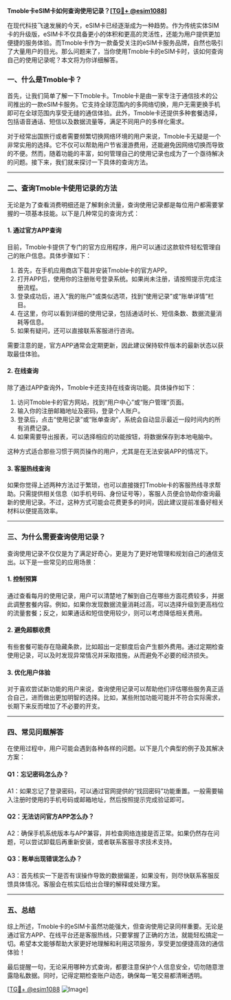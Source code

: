 **Tmoble卡eSIM卡如何查询使用记录？[[TG💪+ @esim1088](https://t.me/s/esim1088)]**

在现代科技飞速发展的今天，eSIM卡已经逐渐成为一种趋势。作为传统实体SIM卡的升级版，eSIM卡不仅具备更小的体积和更高的灵活性，还能为用户提供更加便捷的服务体验。而Tmoble卡作为一款备受关注的eSIM卡服务品牌，自然也吸引了大量用户的目光。那么问题来了，当你使用Tmoble卡的eSIM卡时，该如何查询自己的使用记录呢？本文将为你详细解答。

### **一、什么是Tmoble卡？**
首先，让我们简单了解一下Tmoble卡。Tmoble卡是由一家专注于通信技术的公司推出的一款eSIM卡服务。它支持全球范围内的多网络切换，用户无需更换手机即可在全球范围内享受无缝的通信体验。此外，Tmoble卡还提供多种套餐选择，包括语音通话、短信以及数据流量等，满足不同用户的多样化需求。

对于经常出国旅行或者需要频繁切换网络环境的用户来说，Tmoble卡无疑是一个非常实用的选择。它不仅可以帮助用户节省漫游费用，还能避免因网络切换而导致的不便。然而，随着功能的丰富，如何管理自己的使用记录也成为了一个亟待解决的问题。接下来，我们就来探讨一下具体的查询方法。

---

### **二、查询Tmoble卡使用记录的方法**
无论是为了查看消费明细还是了解剩余流量，查询使用记录都是每位用户都需要掌握的一项基本技能。以下是几种常见的查询方式：

#### **1. 通过官方APP查询**
目前，Tmoble卡提供了专门的官方应用程序，用户可以通过这款软件轻松管理自己的账户信息。具体步骤如下：
1. 首先，在手机应用商店下载并安装Tmoble卡的官方APP。
2. 打开APP后，使用你的注册账号登录系统。如果尚未注册，请按照提示完成注册流程。
3. 登录成功后，进入“我的账户”或类似选项，找到“使用记录”或“账单详情”栏目。
4. 在这里，你可以看到详细的使用记录，包括通话时长、短信条数、数据流量消耗等信息。
5. 如果有疑问，还可以直接联系客服进行咨询。

需要注意的是，官方APP通常会定期更新，因此建议保持软件版本的最新状态以获取最佳体验。

#### **2. 在线查询**
除了通过APP查询外，Tmoble卡还支持在线查询功能。具体操作如下：
1. 访问Tmoble卡的官方网站，找到“用户中心”或“账户管理”页面。
2. 输入你的注册邮箱地址及密码，登录个人账户。
3. 登录后，点击“使用记录”或“账单查询”，系统会自动显示最近一段时间内的所有消费记录。
4. 如果需要导出报表，可以选择相应的功能按钮，将数据保存到本地电脑中。

这种方式适合那些习惯于网页操作的用户，尤其是在无法安装APP的情况下。

#### **3. 客服热线查询**
如果你觉得上述两种方法过于繁琐，也可以直接拨打Tmoble卡的客服热线寻求帮助。只需提供相关信息（如手机号码、身份证号等），客服人员便会协助你查询最新的使用记录。不过，这种方式可能会花费更多的时间，因此建议提前准备好相关材料以便提高效率。

---

### **三、为什么需要查询使用记录？**
查询使用记录不仅仅是为了满足好奇心，更是为了更好地管理和规划自己的通信支出。以下是一些常见的应用场景：

#### **1. 控制预算**
通过查看每月的使用记录，用户可以清楚地了解到自己在哪些方面花费较多，并据此调整套餐内容。例如，如果你发现数据流量消耗过高，可以选择升级到更高档位的流量套餐；反之，如果通话和短信使用较少，则可以考虑降低相关费用。

#### **2. 避免超额收费**
有些套餐可能存在隐藏条款，比如超出一定额度后会产生额外费用。通过定期检查使用记录，可以及时发现异常情况并采取措施，从而避免不必要的经济损失。

#### **3. 优化用户体验**
对于喜欢尝试新功能的用户来说，查询使用记录可以帮助他们评估哪些服务真正适合自己，进而做出更加明智的选择。比如，某些附加功能可能并不符合实际需求，长期下来反而增加了不必要的开支。

---

### **四、常见问题解答**
在使用过程中，用户可能会遇到各种各样的问题。以下是几个典型的例子及其解决方案：

#### **Q1：忘记密码怎么办？**
A1：如果忘记了登录密码，可以通过官网提供的“找回密码”功能重置。一般需要输入注册时使用的手机号码或邮箱地址，然后按照提示完成验证即可。

#### **Q2：无法访问官方APP怎么办？**
A2：确保手机系统版本与APP兼容，并检查网络连接是否正常。如果仍然存在问题，可以尝试卸载后再重新安装，或者联系客服寻求技术支持。

#### **Q3：账单出现错误怎么办？**
A3：首先核实一下是否有误操作导致的数据偏差，如果没有，则尽快联系客服反馈具体情况。客服会在核实后给出合理的解释或处理方案。

---

### **五、总结**
综上所述，Tmoble卡的eSIM卡虽然功能强大，但查询使用记录同样重要。无论是通过官方APP、在线平台还是客服热线，只要掌握了正确的方法，就能轻松搞定一切。希望本文能够帮助大家更好地理解和利用这项服务，享受更加便捷高效的通信体验！

最后提醒一句，无论采用哪种方式查询，都要注意保护个人信息安全，切勿随意泄露隐私数据。同时，记得定期检查账户动态，确保每一笔交易都清晰透明。

[[TG💪+ @esim1088](https://t.me/s/esim1088) ![Image](https://i.postimg.cc/4NQfJmqS/Snipaste-2025-05-13-00-14-12.png)]